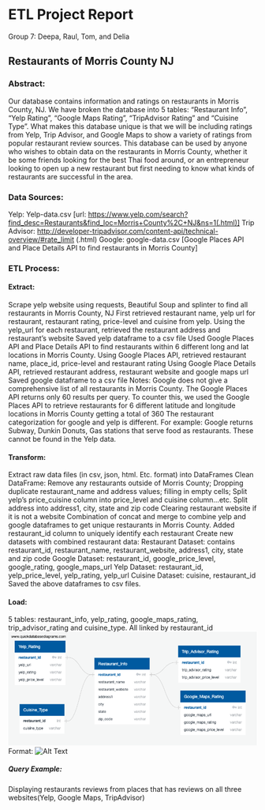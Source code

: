 # ETL Project Report
Group 7: Deepa, Raul, Tom, and Delia

## Restaurants of Morris County NJ

### Abstract:

Our database contains information and ratings on restaurants in Morris County, NJ.  We have broken the database into 5 tables: “Restaurant Info”, “Yelp Rating”, “Google Maps Rating”, “TripAdvisor Rating” and “Cuisine Type”.  What makes this database unique is that we will be including ratings from Yelp, Trip Advisor, and Google Maps to show a variety of ratings from popular restaurant review sources.  This database can be used by anyone who wishes to obtain data on the restaurants in Morris County, whether it be some friends looking for the best Thai food around, or an entrepreneur looking to open up a new restaurant but first needing to know what kinds of restaurants are successful in the area. 

### Data Sources:
Yelp: Yelp-data.csv 
    [url: https://www.yelp.com/search?find_desc=Restaurants&find_loc=Morris+County%2C+NJ&ns=1(.html)]
Trip Advisor: http://developer-tripadvisor.com/content-api/technical-overview/#rate_limit (.html)
Google: google-data.csv 
    [Google Places API and Place Details API to find restaurants in Morris County]

### ETL Process:

#### Extract:
Scrape yelp website using requests, Beautiful Soup and splinter to find all restaurants in Morris County, NJ
First retrieved restaurant name, yelp url for restaurant, restaurant rating, price-level and cuisine from yelp.
Using the yelp_url for each restaurant, retrieved the restaurant address and restaurant’s website
Saved yelp dataframe to a csv file
Used Google Places API and Place Details API to find restaurants within 6 different long and lat locations in Morris County.
Using Google Places API, retrieved restaurant name, place_id, price-level and restaurant rating
Using Google Place Details API, retrieved restaurant address, restaurant website and google maps url
Saved google dataframe to a csv file
Notes: 
Google does not give a comprehensive list of all restaurants in Morris County. The Google Places API returns only 60 results per query. To counter this,          we used the Google Places API to retrieve restaurants for 6 different latitude and longitude locations in Morris County getting a total of 360                   The restaurant categorization for google and yelp is different. For example: Google returns Subway, Dunkin Donuts, Gas stations that serve food as               restaurants. These cannot be found in the Yelp data.

#### Transform:
Extract raw data files (in csv, json, html. Etc. format)  into DataFrames
Clean DataFrame: 
Remove any restaurants outside of Morris County; 
Dropping duplicate restaurant_name and address values; 
    filling in empty cells; 
    Split yelp’s price_cuisine column into price_level and cuisine column...etc.
    Split address into address1, city, state and zip code
    Clearing restaurant website if it is not a website
    Combination of concat and merge to combine yelp and google dataframes to get unique restaurants in Morris County.
    Added restaurant_id column to uniquely identify each restaurant
    Create new datasets with combined restaurant data: 
    Restaurant Dataset: contains restaurant_id, restaurant_name, restaurant_website, address1, city, state and zip code
    Google Dataset: restaurant_id, google_price_level, google_rating, google_maps_url
    Yelp Dataset: restaurant_id, yelp_price_level, yelp_rating, yelp_url
    Cuisine Dataset: cuisine, restaurant_id
    Saved the above dataframes to csv files.


#### Load:
   5 tables: restaurant_info, yelp_rating, google_maps_rating, trip_advisor_rating and cuisine_type.
    All linked by restaurant_id
    ![ERD](https://github.com/deliahellander/ETL-Project/blob/load/Load/ERD.png?raw=true)
    Format: ![Alt Text](url)



##### Query Example:
   Displaying restaurants reviews from places that has reviews on all three websites(Yelp, Google Maps, TripAdvisor)




